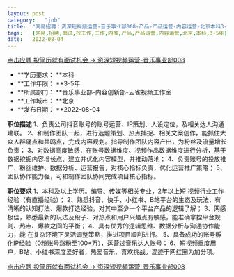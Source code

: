 ```yaml
---
layout:	post
category:	"job"
title:	"网易招聘：资深短视频运营-音乐事业部008-产品-产品运营-内容运营-北京本科3-5年"
tags:	[网易,招聘,面试,找工作,工作,内推,产品,产品运营,内容运营,北京,本科,3-5年]
date:	2022-08-04
---
```


[点击应聘 投简历就有面试机会 -> 资深短视频运营-音乐事业部008](http://mobile.bole.netease.com/bole/boleDetail?id=40532&employeeId=346f03c3cda5f04c&key=all)



- **学历要求： **本科
- **工作年限： **3-5年
- **所属部门： **音乐事业部-内容创新部-云雀视频工作室
- **工作城市： **北京
- **发布日期： **2022-08-04



**职位描述**
1、负责公司抖音账号的账号运营、IP策划、人设定位，及相关达人沟通建联。
2、和制作团队一起，进行选题策划、热点捕捉、相关文案创作，能抓住大众人群痛点和共鸣点，完成内容规划。指导制作团队内容产出，为粉丝及流量增长负责；
3、对数据高度敏感，在账号数据维度、视频作品数据维度进行分析，基于数据挖掘内容增长点、建立并优化内容模型，并推动落地；
4、负责账号的投放推广、粉丝维护、数据分析、运营报告，对核心指标负责，优化运营推广策略；
5、团队协作能力强，可和制作团队协同完成项目核心指标。



**职位要求**
1、本科及以上学历。编导、传媒等相关专业，2年以上短
视频行业工作经验（有直播经验）；
2、熟悉抖音、快手、小红书、B站平台的生态及玩法，有清晰的认知打法、爆款打造经验，对其中至少一个平台产品的逻辑了解；
3、网感极佳，熟悉最新的玩法及段子、对热点和用户兴趣点有敏感，能准确拿捏平台规则、热点、爆款之间的平衡；
4、具有优秀的逻辑思维、数据分析与沟通协作能力，能
在复杂环境下灵活调整策略，推进项目顺利进行。
5、具备成功的账号孵化IP经验（0粉账号涨粉至100+万），运营过音乐达人账号；
6、短视频重度用户，B站、小红书深度爱好者，热爱音乐、喜欢挑战。混迹于网红圈为加分项。



[点击应聘 投简历就有面试机会 -> 资深短视频运营-音乐事业部008](http://mobile.bole.netease.com/bole/boleDetail?id=40532&employeeId=346f03c3cda5f04c&key=all)
